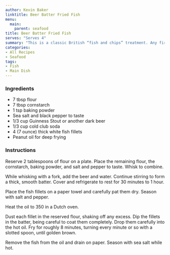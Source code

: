 ```yaml
---
author: Kevin Baker
linktitle: Beer Batter Fried Fish
menu:
  main:
    parent: seafood
title: Beer Batter Fried Fish
serves: "Serves 4"
summary: "This is a classic British “fish and chips” treatment. Any firm, mild fish will do, but I’ve never found anything that surpasses cod, the traditional choice."
categories:
- All Recipes
- Seafood
tags:
- Fish
- Main Dish
---
```

### Ingredients

<div class="ingredient-list">

* 7 tbsp flour  
* 7 tbsp cornstarch  
* 1 tsp baking powder  
* Sea salt and black pepper to taste  
* 1/3 cup Guinness Stout or another dark beer  
* 1/3 cup cold club soda  
* 4 (7 ounce) thick white fish fillets  
* Peanut oil for deep frying  

</div>

### Instructions
Reserve 2 tablespoons of flour on a plate.  Place the remaining flour, the cornstarch, baking powder, and salt and pepper to taste. Whisk to combine.

While whisking with a fork, add the beer and water. Continue stirring to form a thick, smooth batter.  Cover and refrigerate to rest for 30 minutes to 1 hour.

Place the fish fillets on a paper towel and carefully pat them dry. Season with salt and pepper.

Heat the oil to 350 in a Dutch oven.

Dust each fillet in the reserved flour, shaking off any excess.  Dip the fillets in the batter, being careful to coat them completely.  Drop them carefully into the hot oil. Fry for roughly 8 minutes, turning every minute or so with a slotted spoon, until golden brown.

Remove the fish from the oil and drain on paper. Season with sea salt while hot.